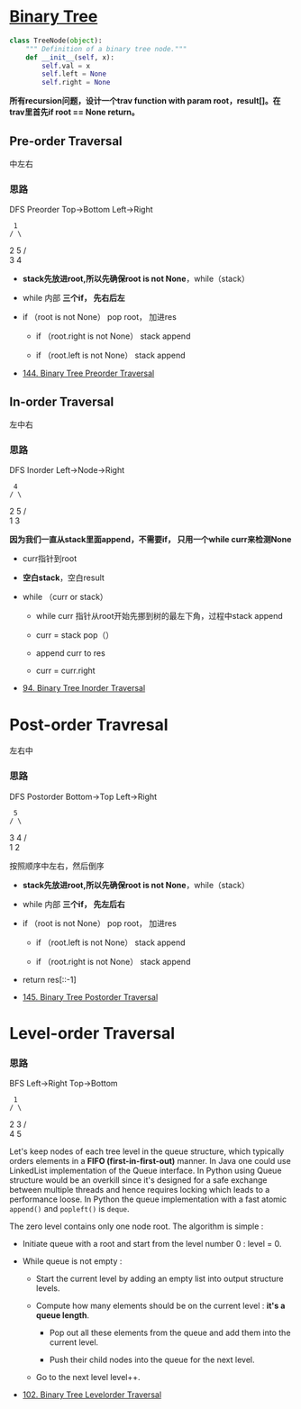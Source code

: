 # [Binary Tree](https://leetcode.com/explore/learn/card/data-structure-tree/134/traverse-a-tree/)

```python
class TreeNode(object):
    """ Definition of a binary tree node."""
    def __init__(self, x):
        self.val = x
        self.left = None
        self.right = None
```
**所有recursion问题，设计一个trav function with param root，result[]。在trav里首先if root == None return。**

## Pre-order Traversal
中左右

### 思路

DFS Preorder Top->Bottom Left->Right

     1
    / \
   2   5
  / \
 3   4

- **stack先放进root,所以先确保root is not None**，while（stack）

- while 内部 **三个if， 先右后左**

- if （root is not None） pop root， 加进res

    - if （root.right is not None） stack append

    - if （root.left is not None） stack append

* [144. Binary Tree Preorder Traversal](https://github.com/yuxinhuang/Leetcode/blob/main/website/content/ChapterFour/0100~0199/0144.Binary-Tree-Preorder-Traversal.md)

## In-order Traversal
左中右

### 思路

DFS Inorder Left->Node->Right

     4
    / \
   2   5
  / \
 1   3

**因为我们一直从stack里面append，不需要if， 只用一个while curr来检测None**

- curr指针到root

- **空白stack**，空白result

- while （curr or stack）

    - while curr 指针从root开始先挪到树的最左下角，过程中stack append

    - curr = stack pop（）

    - append curr to res

    - curr = curr.right

* [94. Binary Tree Inorder Traversal](https://github.com/yuxinhuang/Leetcode/blob/main/website/content/ChapterFour/0001~0099/0094.Binary-Tree-Inorder-Traversal.md)


# Post-order Travresal
左右中
### 思路
DFS Postorder Bottom->Top Left->Right

     5
    / \
   3   4
  / \
 1   2

按照顺序中左右，然后倒序

- **stack先放进root,所以先确保root is not None**，while（stack）

- while 内部 **三个if， 先左后右**

- if （root is not None） pop root， 加进res

    - if （root.left is not None） stack append

    - if （root.right is not None） stack append

- return res[::-1]

* [145. Binary Tree Postorder Traversal](https://github.com/yuxinhuang/Leetcode/blob/main/website/content/ChapterFour/0100~0199/0145.Binary-Tree-Postorder-Traversal.md)

# Level-order Traversal
### 思路
BFS Left->Right Top->Bottom

     1
    / \
   2   3
  / \
 4   5

Let's keep nodes of each tree level in the queue structure, which typically orders elements in a **FIFO (first-in-first-out)** manner. In Java one could use LinkedList implementation of the Queue interface. In Python using Queue structure would be an overkill since it's designed for a safe exchange between multiple threads and hence requires locking which leads to a performance loose. In Python the queue implementation with a fast atomic ``append()`` and ``popleft()`` is ``deque``.

The zero level contains only one node root. The algorithm is simple :

- Initiate queue with a root and start from the level number 0 : level = 0.

- While queue is not empty :

    - Start the current level by adding an empty list into output structure levels.

    - Compute how many elements should be on the current level : **it's a queue length**.

        - Pop out all these elements from the queue and add them into the current level.

        - Push their child nodes into the queue for the next level.

    - Go to the next level level++.

* [102. Binary Tree Levelorder Traversal](https://github.com/yuxinhuang/Leetcode/blob/main/website/content/ChapterFour/0100~0199/0102.Binary-Tree-Level-Order-Traversal.md/)